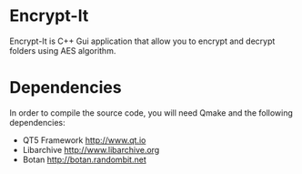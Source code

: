 # Encrypt-It
Encrypt-It is C++ Gui application that allow you to encrypt and decrypt folders using AES algorithm.

# Dependencies 

In order to compile the source code, you will need Qmake and the following dependencies: 
* QT5 Framework http://www.qt.io
* Libarchive http://www.libarchive.org
* Botan http://botan.randombit.net
